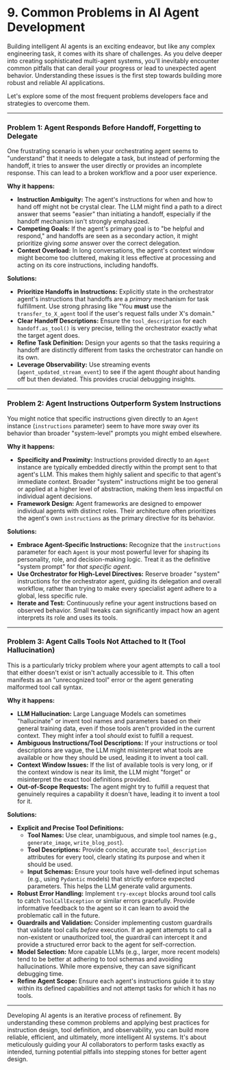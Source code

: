 # 9. Common Problems in AI Agent Development

Building intelligent AI agents is an exciting endeavor, but like any complex engineering task, it comes with its share of challenges. As you delve deeper into creating sophisticated multi-agent systems, you'll inevitably encounter common pitfalls that can derail your progress or lead to unexpected agent behavior. Understanding these issues is the first step towards building more robust and reliable AI applications.

Let's explore some of the most frequent problems developers face and strategies to overcome them.

---

### Problem 1: Agent Responds Before Handoff, Forgetting to Delegate

One frustrating scenario is when your orchestrating agent seems to "understand" that it needs to delegate a task, but instead of performing the handoff, it tries to answer the user directly or provides an incomplete response. This can lead to a broken workflow and a poor user experience.

**Why it happens:**

- **Instruction Ambiguity:** The agent's instructions for when and how to hand off might not be crystal clear. The LLM might find a path to a direct answer that seems "easier" than initiating a handoff, especially if the handoff mechanism isn't strongly emphasized.
- **Competing Goals:** If the agent's primary goal is to "be helpful and respond," and handoffs are seen as a secondary action, it might prioritize giving *some* answer over the correct delegation.
- **Context Overload:** In long conversations, the agent's context window might become too cluttered, making it less effective at processing and acting on its core instructions, including handoffs.

**Solutions:**

- **Prioritize Handoffs in Instructions:** Explicitly state in the orchestrator agent's instructions that handoffs are a *primary* mechanism for task fulfillment. Use strong phrasing like "You **must** use the `transfer_to_X_agent` tool if the user's request falls under X's domain."
- **Clear Handoff Descriptions:** Ensure the `tool_description` for each `handoff.as_tool()` is very precise, telling the orchestrator exactly what the target agent does.
- **Refine Task Definition:** Design your agents so that the tasks requiring a handoff are distinctly different from tasks the orchestrator can handle on its own.
- **Leverage Observability:** Use streaming events (`agent_updated_stream_event`) to see if the agent *thought* about handing off but then deviated. This provides crucial debugging insights.

---

### Problem 2: Agent Instructions Outperform System Instructions

You might notice that specific instructions given directly to an `Agent` instance (`instructions` parameter) seem to have more sway over its behavior than broader "system-level" prompts you might embed elsewhere.

**Why it happens:**

- **Specificity and Proximity:** Instructions provided directly to an `Agent` instance are typically embedded directly within the prompt sent to that agent's LLM. This makes them highly salient and specific to that agent's immediate context. Broader "system" instructions might be too general or applied at a higher level of abstraction, making them less impactful on individual agent decisions.
- **Framework Design:** Agent frameworks are designed to empower individual agents with distinct roles. Their architecture often prioritizes the agent's own `instructions` as the primary directive for its behavior.

**Solutions:**

- **Embrace Agent-Specific Instructions:** Recognize that the `instructions` parameter for each `Agent` is your most powerful lever for shaping its personality, role, and decision-making logic. Treat it as the definitive "system prompt" for *that specific agent*.
- **Use Orchestrator for High-Level Directives:** Reserve broader "system" instructions for the orchestrator agent, guiding its delegation and overall workflow, rather than trying to make every specialist agent adhere to a global, less specific rule.
- **Iterate and Test:** Continuously refine your agent instructions based on observed behavior. Small tweaks can significantly impact how an agent interprets its role and uses its tools.

---

### Problem 3: Agent Calls Tools Not Attached to It (Tool Hallucination)

This is a particularly tricky problem where your agent attempts to call a tool that either doesn't exist or isn't actually accessible to it. This often manifests as an "unrecognized tool" error or the agent generating malformed tool call syntax.

**Why it happens:**

- **LLM Hallucination:** Large Language Models can sometimes "hallucinate" or invent tool names and parameters based on their general training data, even if those tools aren't provided in the current context. They might infer a tool *should* exist to fulfill a request.
- **Ambiguous Instructions/Tool Descriptions:** If your instructions or tool descriptions are vague, the LLM might misinterpret what tools are available or how they should be used, leading it to invent a tool call.
- **Context Window Issues:** If the list of available tools is very long, or if the context window is near its limit, the LLM might "forget" or misinterpret the exact tool definitions provided.
- **Out-of-Scope Requests:** The agent might try to fulfill a request that genuinely requires a capability it doesn't have, leading it to invent a tool for it.

**Solutions:**

- **Explicit and Precise Tool Definitions:**
    - **Tool Names:** Use clear, unambiguous, and simple tool names (e.g., `generate_image`, `write_blog_post`).
    - **Tool Descriptions:** Provide concise, accurate `tool_description` attributes for every tool, clearly stating its purpose and when it should be used.
    - **Input Schemas:** Ensure your tools have well-defined input schemas (e.g., using `Pydantic` models) that strictly enforce expected parameters. This helps the LLM generate valid arguments.
- **Robust Error Handling:** Implement `try-except` blocks around tool calls to catch `ToolCallException` or similar errors gracefully. Provide informative feedback to the agent so it can learn to avoid the problematic call in the future.
- **Guardrails and Validation:** Consider implementing custom guardrails that validate tool calls *before* execution. If an agent attempts to call a non-existent or unauthorized tool, the guardrail can intercept it and provide a structured error back to the agent for self-correction.
- **Model Selection:** More capable LLMs (e.g., larger, more recent models) tend to be better at adhering to tool schemas and avoiding hallucinations. While more expensive, they can save significant debugging time.
- **Refine Agent Scope:** Ensure each agent's instructions guide it to stay within its defined capabilities and not attempt tasks for which it has no tools.

---

Developing AI agents is an iterative process of refinement. By understanding these common problems and applying best practices for instruction design, tool definition, and observability, you can build more reliable, efficient, and ultimately, more intelligent AI systems. It's about meticulously guiding your AI collaborators to perform tasks exactly as intended, turning potential pitfalls into stepping stones for better agent design.